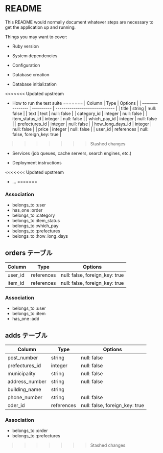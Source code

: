 # README

This README would normally document whatever steps are necessary to get the
application up and running.

Things you may want to cover:

* Ruby version

* System dependencies

* Configuration

* Database creation

* Database initialization

<<<<<<< Updated upstream
* How to run the test suite
=======
| Column           | Type       | Options                        |
| ---------------- | ---------- | ------------------------------ |
| title            | string     | null: false                    |
| text             | text       | null: false                    |
| category_id      | integer    | null: false                    |
| item_status_id   | integer    | null: false                    |
| which_pay_id     | integer    | null: false                    |
| prefectures_id   | integer    | null: false                    |
| how_long_days_id | integer    | null: false                    |
| price            | integer    | null: false                    |
| user_id          | references | null: false, foreign_key: true |
>>>>>>> Stashed changes

* Services (job queues, cache servers, search engines, etc.)

* Deployment instructions

<<<<<<< Updated upstream
* ...
=======
### Association

- belongs_to :user
- has_one :order 
- belongs_to :category
- belongs_to :item_status
- belongs_to :which_pay
- belongs_to :prefectures
- belongs_to :how_long_days





## orders テーブル

| Column          | Type       | Options                        |
| --------------- | ---------- | ------------------------------ |
| user_id         | references | null: false, foreign_key: true |
| item_id         | references | null: false, foreign_key: true |


### Association

- belongs_to :user
- belongs_to :item
- has_one :add

## adds テーブル

| Column          | Type       | Options                        |
| --------------- | ---------- | ------------------------------ |
| post_number     | string     | null: false                    |
| prefectures_id  | integer    | null: false                    |
| municipality    | string     | null: false                    |
| address_number  | string     | null: false                    |
| building_name   | string     |                                |
| phone_number    | string     | null: false                    |
| oder_id         | references | null: false, foreign_key: true |

### Association

- belongs_to :order
- belongs_to :prefectures
>>>>>>> Stashed changes
